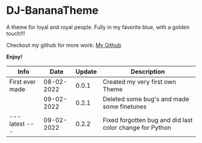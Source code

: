 # DJ-BananaTheme

A theme for loyal and royal people. Fully in my favorite blue, with a golden touch!!!

Checkout my github for more work: [My Github](https://github.com/SpastBanana)

**Enjoy!**

| Info            | Date       | Update | Description                                              |
| --------------- | ---------- | ------ | -------------------------------------------------------- |
| First ever made | 08-02-2022 | 0.0.1  | Created my very first own Theme                          |
|                 | 09-02-2022 | 0.2.1  | Deleted some bug's and made some finetunes               |
| --- latest ---  | 09-02-2022 | 0.2.2  | Fixed forgotten bug and did last color change for Python |
